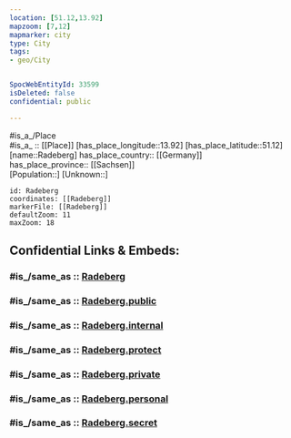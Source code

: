 ```yaml
---
location: [51.12,13.92] 
mapzoom: [7,12] 
mapmarker: city 
type: City
tags:
- geo/City


SpocWebEntityId: 33599
isDeleted: false
confidential: public

---
```

#is_a_/Place  
#is_a_ :: [[Place]] 
[has_place_longitude::13.92] 
[has_place_latitude::51.12] 
[name::Radeberg] 
has_place_country:: [[Germany]]  
has_place_province:: [[Sachsen]]  
[Population::] 
[Unknown::] 


```leaflet
id: Radeberg
coordinates: [[Radeberg]] 
markerFile: [[Radeberg]] 
defaultZoom: 11 
maxZoom: 18
```


## Confidential Links & Embeds: 

### #is_/same_as :: [Radeberg](/_Standards/Earth/Continent/Europe/Europe~Central/Germany/Germany~East/Sachsen/counties~Sachsen/Bautzen/cities~Bautzen/Radeberg.md) 

### #is_/same_as :: [Radeberg.public](/_public/Earth/Continent/Europe/Europe~Central/Germany/Germany~East/Sachsen/counties~Sachsen/Bautzen/cities~Bautzen/Radeberg.public.md) 

### #is_/same_as :: [Radeberg.internal](/_internal/Earth/Continent/Europe/Europe~Central/Germany/Germany~East/Sachsen/counties~Sachsen/Bautzen/cities~Bautzen/Radeberg.internal.md) 

### #is_/same_as :: [Radeberg.protect](/_protect/Earth/Continent/Europe/Europe~Central/Germany/Germany~East/Sachsen/counties~Sachsen/Bautzen/cities~Bautzen/Radeberg.protect.md) 

### #is_/same_as :: [Radeberg.private](/_private/Earth/Continent/Europe/Europe~Central/Germany/Germany~East/Sachsen/counties~Sachsen/Bautzen/cities~Bautzen/Radeberg.private.md) 

### #is_/same_as :: [Radeberg.personal](/_personal/Earth/Continent/Europe/Europe~Central/Germany/Germany~East/Sachsen/counties~Sachsen/Bautzen/cities~Bautzen/Radeberg.personal.md) 

### #is_/same_as :: [Radeberg.secret](/_secret/Earth/Continent/Europe/Europe~Central/Germany/Germany~East/Sachsen/counties~Sachsen/Bautzen/cities~Bautzen/Radeberg.secret.md)

